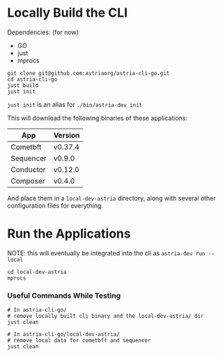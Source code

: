 # Locally Build the CLI

Dependencies: (for now)

- GO
- just
- mprocs

```
git clone git@github.com:astriaorg/astria-cli-go.git
cd astria-cli-go
just build
just init
```

`just init` is an alias for `./bin/astria-dev init`

This will download the following binaries of these applications:

| App       | Version |
| --------- | ------- |
| Cometbft  | v0.37.4 |
| Sequencer | v0.9.0  |
| Conductor | v0.12.0 |
| Composer  | v0.4.0  |

And place them in a `local-dev-astria` directory, along with several other
configuration files for everything.

# Run the Applications

NOTE: this will eventually be integrated into the cli as `astria-dev run --local`

```
cd local-dev-astria
mprocs
```

### Useful Commands While Testing

```
# In astria-cli-go/
# remove locally built cli binary and the local-dev-astria/ dir
just clean

# In astria-cli-go/local-dev-astria/
# remove local data for cometbft and sequencer
just clean
```
